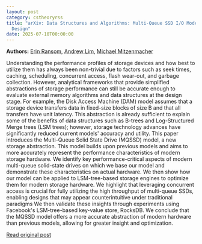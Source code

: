 ```yaml
---
layout: post
category: cstheoryrss
title: "arXiv: Data Structures and Algorithms: Multi-Queue SSD I/O Modeling & Its Implications for Data Structure
  Design"
date: 2025-07-10T00:00:00
---
```


**Authors:** [Erin Ransom](https://dblp.uni-trier.de/search?q=Erin+Ransom), [Andrew Lim](https://dblp.uni-trier.de/search?q=Andrew+Lim), [Michael Mitzenmacher](https://dblp.uni-trier.de/search?q=Michael+Mitzenmacher)

Understanding the performance profiles of storage devices and how best to
utilize them has always been non-trivial due to factors such as seek times,
caching, scheduling, concurrent access, flash wear-out, and garbage collection.
However, analytical frameworks that provide simplified abstractions of storage
performance can still be accurate enough to evaluate external memory algorithms
and data structures at the design stage. For example, the Disk Access Machine
(DAM) model assumes that a storage device transfers data in fixed-size blocks
of size B and that all transfers have unit latency. This abstraction is already
sufficient to explain some of the benefits of data structures such as B-trees
and Log-Structured Merge trees (LSM trees); however, storage technology
advances have significantly reduced current models' accuracy and utility.
This paper introduces the Multi-Queue Solid State Drive (MQSSD) model, a new
storage abstraction. This model builds upon previous models and aims to more
accurately represent the performance characteristics of modern storage
hardware. We identify key performance-critical aspects of modern multi-queue
solid-state drives on which we base our model and demonstrate these
characteristics on actual hardware. We then show how our model can be applied
to LSM-tree-based storage engines to optimize them for modern storage hardware.
We highlight that leveraging concurrent access is crucial for fully utilizing
the high throughput of multi-queue SSDs, enabling designs that may appear
counterintuitive under traditional paradigms We then validate these insights
through experiments using Facebook's LSM-tree-based key-value store, RocksDB.
We conclude that the MQSSD model offers a more accurate abstraction of modern
hardware than previous models, allowing for greater insight and optimization.

[Read original post](http://arxiv.org/abs/2507.06349v1)
